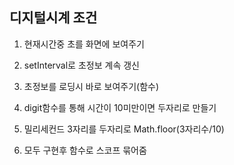 ## 디지털시계 조건

1. 현재시간중 초를 화면에 보여주기

2. setInterval로 초정보 계속 갱신

3. 초정보를 로딩시 바로 보여주기(함수)

4. digit함수를 통해 시간이 10미만이면 두자리로 만들기

5. 밀리세컨드 3자리를 두자리로 Math.floor(3자리수/10)

6. 모두 구현후 함수로 스코프 묶어줌
